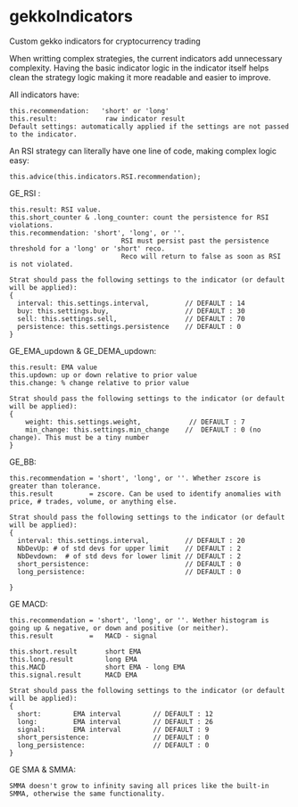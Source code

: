 # gekkoIndicators
Custom gekko indicators for cryptocurrency trading

When writting complex strategies, the current indicators add unnecessary complexity. Having the basic indicator logic in the indicator itself helps clean the strategy logic making it more readable and easier to improve.

All indicators have:

    this.recommendation:   'short' or 'long'
    this.result:            raw indicator result
    Default settings: automatically applied if the settings are not passed to the indicator.

An RSI strategy can literally have one line of code, making complex logic easy:

    this.advice(this.indicators.RSI.recommendation);

GE_RSI :

    this.result: RSI value. 
    this.short_counter & .long_counter: count the persistence for RSI violations.
    this.recommendation: 'short', 'long', or ''.
                                RSI must persist past the persistence threshold for a 'long' or 'short' reco.     
                                Reco will return to false as soon as RSI is not violated.
                                
    Strat should pass the following settings to the indicator (or default will be applied):
    {
      interval: this.settings.interval,         // DEFAULT : 14
      buy: this.settings.buy,                   // DEFAULT : 30
      sell: this.settings.sell,                 // DEFAULT : 70
      persistence: this.settings.persistence    // DEFAULT : 0
    }

GE_EMA_updown & GE_DEMA_updown:

    this.result: EMA value
    this.updown: up or down relative to prior value
    this.change: % change relative to prior value
    
    Strat should pass the following settings to the indicator (or default will be applied):
    {
        weight: this.settings.weight,            // DEFAULT : 7
        min_change: this.settings.min_change    //  DEFAULT : 0 (no change). This must be a tiny number
    }

GE_BB:

    this.recommendation = 'short', 'long', or ''. Whether zscore is greater than tolerance.
    this.result         = zscore. Can be used to identify anomalies with price, # trades, volume, or anything else.
    
    Strat should pass the following settings to the indicator (or default will be applied):
    {
      interval: this.settings.interval,         // DEFAULT : 20
      NbDevUp: # of std devs for upper limit    // DEFAULT : 2
      NbDevdown:  # of std devs for lower limit // DEFAULT : 2
      short_persistence:                        // DEFAULT : 0
      long_persistence:                         // DEFAULT : 0
      
    }

GE MACD:

    this.recommendation = 'short', 'long', or ''. Wether histogram is going up & negative, or down and positive (or neither).
    this.result         =   MACD - signal
    
    this.short.result       short EMA
    this.long.result        long EMA
    this.MACD               short EMA - long EMA
    this.signal.result      MACD EMA
    
    Strat should pass the following settings to the indicator (or default will be applied):
    {
      short:        EMA interval        // DEFAULT : 12
      long:         EMA interval        // DEFAULT : 26
      signal:       EMA interval        // DEFAULT : 9
      short_persistence:                // DEFAULT : 0
      long_persistence:                 // DEFAULT : 0
    }
    
GE SMA & SMMA:
    
    SMMA doesn't grow to infinity saving all prices like the built-in SMMA, otherwise the same functionality.
